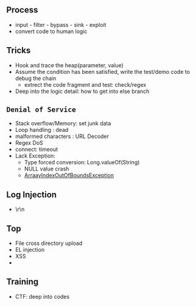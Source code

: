## Process
- input - filter - bypass - sink - exploit
- convert code to human logic

## Tricks
- Hook and trace the heap(parameter, value)
- Assume the condition has been satisfied, write the test/demo code to debug the chain
  - extrect the code fragment and test: check/regex
- Deep into the logic detail: how to get into else branch

## `Denial of Service`
- Stack overflow/Memory: set junk data
- Loop handling : dead
- malformed characters : URL Decoder
- Regex DoS
- connect: timeout 
- Lack Exception: 
  - Type forced conversion: Long.valueOf(String)
  - NULL value crash
  - [ArraayIndexOutOfBoundsException](https://blog.csdn.net/weixin_39812533/article/details/114053514)


## Log Injection
- \r\n


## Top
- File cross directory upload
- EL injection
- XSS
- 


## Training
- CTF: deep into codes
